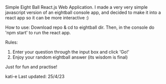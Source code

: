 Simple Eight Ball React.js Web Application. 
I made a very very simple javascript version of an eightball console app, and decided to make it into a react app so it can be more interactive :)

How to use: 
Download repo & cd to eightball dir. Then, in the console do 'npm start' to run the react app.

Rules:
1. Enter your question through the input box and click 'Go!'
2. Enjoy your random eightball answer (its wisdom is final)

Just for fun and practise!

kati-e
Last updated: 25/4/23
